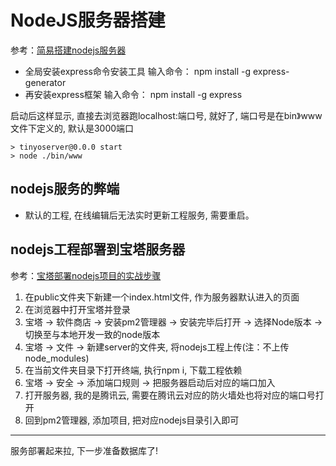 # NodeJS服务器搭建

参考：[简易搭建nodejs服务器](https://zhuanlan.zhihu.com/p/76300383)

- 全局安装express命令安装工具 输入命令： npm install -g express-generator
- 再安装express框架 输入命令： npm install -g express

启动后这样显示, 直接去浏览器跑localhost:端口号, 就好了, 端口号是在bin》www文件下定义的, 默认是3000端口
```
> tinyoserver@0.0.0 start
> node ./bin/www
```

## nodejs服务的弊端

- 默认的工程, 在线编辑后无法实时更新工程服务, 需要重启。

## nodejs工程部署到宝塔服务器

参考：[宝塔部署nodejs项目的实战步骤](https://www.jb51.net/article/271162.htm)

1. 在public文件夹下新建一个index.html文件, 作为服务器默认进入的页面
2. 在浏览器中打开宝塔并登录
3. 宝塔 -> 软件商店 -> 安装pm2管理器 -> 安装完毕后打开 -> 选择Node版本 -> 切换至与本地开发一致的node版本
4. 宝塔 -> 文件 -> 新建server的文件夹, 将nodejs工程上传(注：不上传node_modules)
5. 在当前文件夹目录下打开终端, 执行npm i, 下载工程依赖
6. 宝塔 -> 安全 -> 添加端口规则 -> 把服务器启动后对应的端口加入
7. 打开服务器, 我的是腾讯云, 需要在腾讯云对应的防火墙处也将对应的端口号打开
8. 回到pm2管理器, 添加项目, 把对应nodejs目录引入即可

---

服务部署起来拉, 下一步准备数据库了!